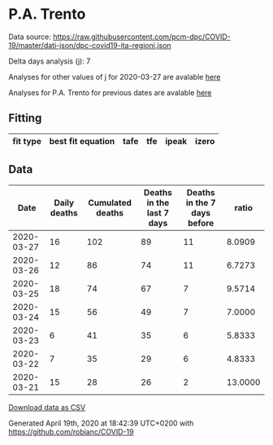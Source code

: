 # P.A. Trento

Data source: https://raw.githubusercontent.com/pcm-dpc/COVID-19/master/dati-json/dpc-covid19-ita-regioni.json

Delta days analysis (j): 7

Analyses for other values of j for 2020-03-27 are avalable [here](../2020-03-27/README.md)

Analyses for P.A. Trento for previous dates are avalable [here](../README.md)

## Fitting 
|fit type|best fit equation|tafe|tfe|ipeak|izero|
|-------|-----|--------|------|---|---|

## Data
|Date|Daily deaths|Cumulated deaths|Deaths in the last 7 days|Deaths in the 7 days before|ratio|
|----|----------|-----------|-------|--------------------|-----|
|2020-03-27|16|102|89|11|8.0909|
|2020-03-26|12|86|74|11|6.7273|
|2020-03-25|18|74|67|7|9.5714|
|2020-03-24|15|56|49|7|7.0000|
|2020-03-23|6|41|35|6|5.8333|
|2020-03-22|7|35|29|6|4.8333|
|2020-03-21|15|28|26|2|13.0000|

[Download data as CSV](COVID-19_p.a._trento_j7_2020-03-27.csv)

Generated April 19th, 2020 at 18:42:39 UTC+0200 with https://github.com/robianc/COVID-19
